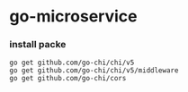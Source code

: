 # go-microservice

### install packe
```
go get github.com/go-chi/chi/v5
go get github.com/go-chi/chi/v5/middleware 
go get github.com/go-chi/cors
```